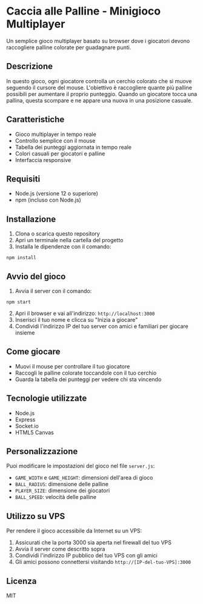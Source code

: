 # Caccia alle Palline - Minigioco Multiplayer

Un semplice gioco multiplayer basato su browser dove i giocatori devono raccogliere palline colorate per guadagnare punti.

## Descrizione

In questo gioco, ogni giocatore controlla un cerchio colorato che si muove seguendo il cursore del mouse. L'obiettivo è raccogliere quante più palline possibili per aumentare il proprio punteggio. Quando un giocatore tocca una pallina, questa scompare e ne appare una nuova in una posizione casuale.

## Caratteristiche

- Gioco multiplayer in tempo reale
- Controllo semplice con il mouse
- Tabella dei punteggi aggiornata in tempo reale
- Colori casuali per giocatori e palline
- Interfaccia responsive

## Requisiti

- Node.js (versione 12 o superiore)
- npm (incluso con Node.js)

## Installazione

1. Clona o scarica questo repository
2. Apri un terminale nella cartella del progetto
3. Installa le dipendenze con il comando:

```
npm install
```

## Avvio del gioco

1. Avvia il server con il comando:

```
npm start
```

2. Apri il browser e vai all'indirizzo: `http://localhost:3000`
3. Inserisci il tuo nome e clicca su "Inizia a giocare"
4. Condividi l'indirizzo IP del tuo server con amici e familiari per giocare insieme

## Come giocare

- Muovi il mouse per controllare il tuo giocatore
- Raccogli le palline colorate toccandole con il tuo cerchio
- Guarda la tabella dei punteggi per vedere chi sta vincendo

## Tecnologie utilizzate

- Node.js
- Express
- Socket.io
- HTML5 Canvas

## Personalizzazione

Puoi modificare le impostazioni del gioco nel file `server.js`:

- `GAME_WIDTH` e `GAME_HEIGHT`: dimensioni dell'area di gioco
- `BALL_RADIUS`: dimensione delle palline
- `PLAYER_SIZE`: dimensione dei giocatori
- `BALL_SPEED`: velocità delle palline

## Utilizzo su VPS

Per rendere il gioco accessibile da Internet su un VPS:

1. Assicurati che la porta 3000 sia aperta nel firewall del tuo VPS
2. Avvia il server come descritto sopra
3. Condividi l'indirizzo IP pubblico del tuo VPS con gli amici
4. Gli amici possono connettersi visitando `http://[IP-del-tuo-VPS]:3000`

## Licenza

MIT
